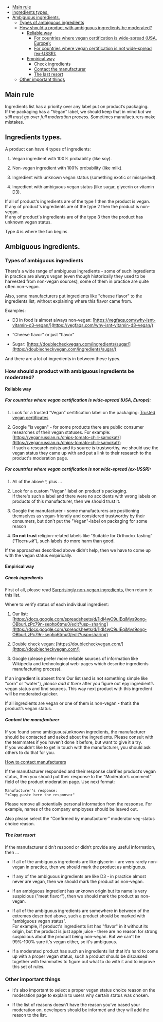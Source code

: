 *   [Main rule](#Howtomoderateveganstatusesofproducts-Mainrule)
*   [Ingredients types.](#Howtomoderateveganstatusesofproducts-Ingredientstypes.)
*   [Ambiguous ingredients.](#Howtomoderateveganstatusesofproducts-Ambiguousingredients.)
    *   [Types of ambiguous ingredients](#Howtomoderateveganstatusesofproducts-Typesofambiguousingredients)
    *   [How should a product with ambiguous ingredients be moderated?](#Howtomoderateveganstatusesofproducts-Howshouldaproductwithambiguousingredientsbemoderated?)
        *   [Reliable way](#Howtomoderateveganstatusesofproducts-Reliableway)
            *   [For countries where vegan certification is wide-spread (USA, Europe):](#Howtomoderateveganstatusesofproducts-Forcountrieswherevegancertificationiswide-spread(USA,Europe):)
            *   [For countries where vegan certification is not wide-spread (ex-USSR):](#Howtomoderateveganstatusesofproducts-Forcountrieswherevegancertificationisnotwide-spread(ex-USSR):)
        *   [Empirical way](#Howtomoderateveganstatusesofproducts-Empiricalway)
            *   [Check ingredients](#Howtomoderateveganstatusesofproducts-Checkingredients)
            *   [Contact the manufacturer](#Howtomoderateveganstatusesofproducts-Contactthemanufacturer)
            *   [The last resort](#Howtomoderateveganstatusesofproducts-Thelastresort)
    *   [Other important things](#Howtomoderateveganstatusesofproducts-Otherimportantthings)

## Main rule

Ingredients list has a priority over any label put on product’s packaging.  
If the packaging has a “Vegan” label, we should keep that in mind _but we still must go over full moderation process_. Sometimes manufacturers make mistakes.

## Ingredients types.

A product can have 4 types of ingredients:

1.  Vegan ingredient with 100% probability (like soy).
    
2.  Non-vegan ingredient with 100% probability (like milk).
    
3.  Ingredient with unknown vegan status (something exotic or misspelled).
    
4.  Ingredient with ambiguous vegan status (like sugar, glycerin or vitamin D3).
    

If all of product's ingredients are of the type 1 then the product is vegan.  
If any of product's ingredients are of the type 2 then the product is non-vegan.  
If any of product's ingredients are of the type 3 then the product has unknown vegan status.

Type 4 is where the fun begins.

## Ambiguous ingredients.

### Types of ambiguous ingredients

There's a wide range of ambiguous ingredients - some of such ingredients in practice are always vegan (even though historically they used to be harvested from non-vegan sources), some of them in practice are quite often non-vegan.

Also, some manufacturers put ingredients like "cheese flavor" to the ingredients list, without explaining where this flavor came from.

Examples:

*   D3 in food is almost always non-vegan: [https://vegfaqs.com/why-isnt-vitamin-d3-vegan/](https://vegfaqs.com/why-isnt-vitamin-d3-vegan/)
    
*   “Cheese flavor” or just “flavor”
    
*   Sugar: [https://doublecheckvegan.com/ingredients/sugar/](https://doublecheckvegan.com/ingredients/sugar/)
    

And there are a lot of ingredients in between these types.

### How should a product with ambiguous ingredients be moderated?

#### Reliable way

##### For countries where vegan certification is wide-spread (USA, Europe):

1.  Look for a trusted “Vegan” certification label on the packaging: [Trusted vegan certificates](trusted-vegan-certificates.md)
    
2.  Google "is <product name> vegan" - for some products there are public consumer researches of their vegan statuses. For example: [https://veganrussian.ru/chips-tomato-chili-samokat/](https://veganrussian.ru/chips-tomato-chili-samokat/)  
    If such a research exists and its source is trustworthy, we should use the vegan status they came up with and put a link to their research to the product's moderation page.
    

##### For countries where vegan certification is not wide-spread (ex-USSR):

1.  All of the above ^, plus …
    
2.  Look for a custom "Vegan" label on product's packaging.  
    If there's such a label and there were no accidents with wrong labels on products of this manufacturer, then we should trust it.
    
3.  Google the manufacturer - some manufacturers are positioning themselves as vegan-friendly and considered trustworthy by their consumers, but don't put the "Vegan"-label on packaging for some reason
    
4.  **Do not trust** religion-related labels like “Suitable for Orthodox fasting” (“Постный“), such labels do more harm than good.
    

If the approaches described above didn't help, then we have to come up with the vegan status empirically.

#### Empirical way

##### Check ingredients

First of all, please read [Surprisingly non-vegan ingredients](surprisingly-non-vegan-ingredients.md), then return to this list.

Where to verify status of each individual ingredient:

1.  Our list: [https://docs.google.com/spreadsheets/d/1ldl4wC9uIEqiMys9ong-OBburLzPc79n-sephp6tmu0/edit?usp=sharing](https://docs.google.com/spreadsheets/d/1ldl4wC9uIEqiMys9ong-OBburLzPc79n-sephp6tmu0/edit?usp=sharing)
    
2.  Double check vegan: [https://doublecheckvegan.com/](https://doublecheckvegan.com/)
    
3.  Google (please prefer more reliable sources of information like Wikipedia and technological web-pages which describe ingredients manufacturing process).
    

If an ingredient is absent from Our list (and is not something simple like “corn” or “water”), _please add it there_ after you figure out еру ingredient’s vegan status and find sources. This way next product with this ingredient will be moderated quicker.

If all ingredients are vegan or one of them is non-vegan - that’s the product’s vegan status.

##### Contact the manufacturer

If you found some ambiguous/unknown ingredients, the manufacturer should be contacted and asked about the ingredients. Please consult with the teammates if you haven’t done it before, but want to give it a try.  
If you wouldn’t like to get in touch with the manufacturer, you should ask others to do that for you.

[How to contact manufacturers](how-to-contact-manufacturers.md)

If the manufacturer responded and their response clarifies product’s vegan status, then you should put their response to the “Moderator’s comment” field of the product moderation page. Use next format:

```
Manufacturer's response:
"<Copy-paste here the response>"
```

Please remove all potentially personal information from the response. For example, names of the company employees should be leaved out.

Also please select the “Confirmed by manufacturer” moderator veg-status choice reason.

##### The last resort

If the manufacturer didn’t respond or didn’t provide any useful information, then …

*   If all of the ambiguous ingredients are like glycerin - are very rarely non-vegan in practice, then we should mark the product as ambiguous.
    
*   If any of the ambiguous ingredients are like D3 - in practice almost never are vegan, then we should mark the product as non-vegan.
    
*   If an ambiguous ingredient has unknown origin but its name is very suspicious ("meat flavor"), then we should mark the product as non-vegan.
    
*   If all of the ambiguous ingredients are somewhere in between of the extremes described above, such a product should be marked with "ambiguous vegan status".  
    For example, if product's ingredients list has "flavor" in it without its origin, but the product is just apple juice - there are no reason for strong suspicious about the product being non-vegan. But we can't be 99%-100% sure it's vegan either, so it's ambiguous.
    
*   If a moderated product has such an ingredients list that it's hard to come up with a proper vegan status, such a product should be discussed together with teammates to figure out what to do with it and to improve this set of rules.
    

### Other important things

*   It's also important to select a proper vegan status choice reason on the moderation page to explain to users why certain status was chosen.
    
*   If the list of reasons doesn't have the reason you’ve based your moderation on, developers should be informed and they will add the reason to the list.